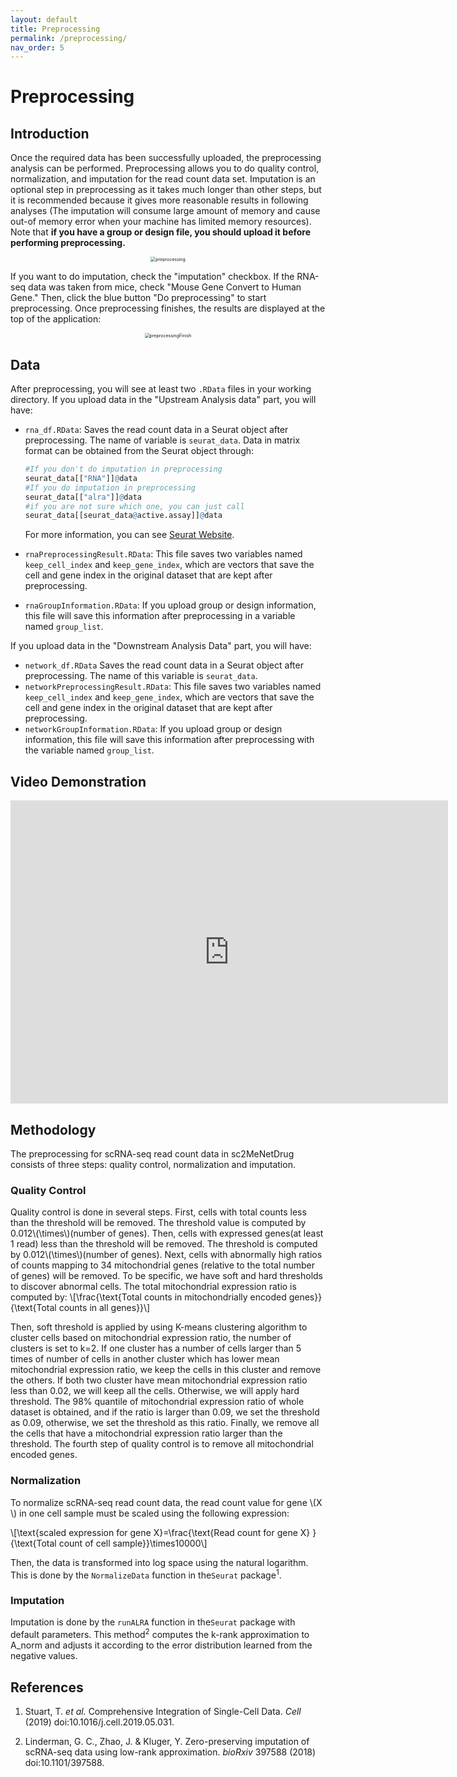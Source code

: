 ```yaml
---
layout: default
title: Preprocessing
permalink: /preprocessing/
nav_order: 5
---
```


# Preprocessing

## Introduction

Once the required data has been successfully uploaded, the preprocessing analysis can be performed. Preprocessing allows you to do quality control, normalization, and imputation for the read count data set. Imputation is an optional step in preprocessing as it takes much longer than other steps, but it is recommended because it gives more reasonable results in following analyses (The imputation will consume large amount of memory and cause out-of memory error when your machine has limited memory resources). Note that **if you have a group or design file, you should upload it before performing preprocessing.** 

<p align="center"><img src="../pic/preprocessing.png" alt="preprocessing" style="zoom:50%;" /></p>

If you want to do imputation, check the "imputation" checkbox. If the RNA-seq data was taken from mice, check "Mouse Gene Convert to Human Gene." Then, click the blue button "Do preprocessing" to start preprocessing. Once preprocessing finishes, the results are displayed at the top of the application:

<p align="center"><img src="../pic/preprocessingFinish.png" alt="preprocessingFinish" style="zoom:50%;" /></p>

## Data

After preprocessing, you will see at least two `.RData` files in your working directory. If you upload data in the "Upstream Analysis data" part, you will have:

* `rna_df.RData`: Saves the read count data in a Seurat object after preprocessing. The name of variable is `seurat_data`.  Data in matrix format can be obtained from the Seurat object through:

  ```R
  #If you don't do imputation in preprocessing
  seurat_data[["RNA"]]@data
  #If you do imputation in preprocessing
  seurat_data[["alra"]]@data
  #if you are not sure which one, you can just call
  seurat_data[[seurat_data@active.assay]]@data
  ```

  For more information, you can see [Seurat Website](https://satijalab.org/seurat/).

* `rnaPreprocessingResult.RData`: This file saves two variables named `keep_cell_index` and `keep_gene_index`, which are vectors that save the cell and gene index in the original dataset that are kept after preprocessing. 

* `rnaGroupInformation.RData`: If you upload group or design information, this file will save this information after preprocessing in a variable named `group_list`.

If you upload data in the "Downstream Analysis Data" part, you will have:

* `network_df.RData` Saves the read count data in a Seurat object after preprocessing. The name of this variable is `seurat_data`. 
* `networkPreprocessingResult.RData`: This file saves two variables named  `keep_cell_index` and `keep_gene_index`, which are vectors that save the cell and gene index in the original dataset that are kept after preprocessing. 
* `networkGroupInformation.RData`: If you upload group or design information, this file will save this information after preprocessing with the variable named `group_list`.



## Video Demonstration

<iframe width="700" height="485" src="https://www.youtube.com/embed/kH4FJPaxWUc" frameborder="0" allow="accelerometer; autoplay; clipboard-write; encrypted-media; gyroscope; picture-in-picture" allowfullscreen></iframe>

## Methodology

The preprocessing for scRNA-seq read count data in sc2MeNetDrug consists of three steps: quality control, normalization and imputation.

### Quality Control

Quality control is done in several steps. First, cells with total counts less than the threshold will be removed. The threshold value is computed by 0.012\\(\times\\)(number of genes). Then, cells with expressed genes(at least 1 read) less than the threshold will be removed. The threshold is computed by 0.012\\(\times\\)(number of genes). Next, cells with abnormally high ratios of counts mapping to 34 mitochondrial genes (relative to the total number of genes) will be removed. To be specific, we have soft and hard thresholds to discover abnormal cells. The total mitochondrial expression ratio is computed by:
\\[\frac{\text{Total counts in mitochondrially encoded genes}}{\text{Total counts in all genes}}\\]

Then, soft threshold is applied by using K-means clustering algorithm to cluster cells based on mitochondrial expression ratio, the number of clusters is set to k=2. If one cluster has a number of cells larger than 5 times of number of cells in another cluster which has lower mean mitochondrial expression ratio, we keep the cells in this cluster and remove the others. If both two cluster have mean mitochondrial expression ratio less than 0.02, we will keep all the cells. Otherwise, we will apply hard threshold. The 98% quantile of mitochondrial expression ratio of whole dataset is obtained, and if the ratio is larger than 0.09, we set the threshold as 0.09, otherwise, we set the threshold as this ratio. Finally, we remove all the cells that have a mitochondrial expression ratio larger than the threshold. The fourth step of quality control is to remove all mitochondrial encoded genes.

### Normalization

To normalize scRNA-seq read count data, the read count value for gene \\(X​\\) in one cell sample must be scaled using the following expression:

\\[\text{scaled expression for gene X}=\frac{\text{Read count for gene X} }{\text{Total count of cell sample}}\times10000\\]

Then, the data is transformed into log space using the natural logarithm. This is done by the `NormalizeData` function in the`Seurat` package<sup>1</sup>.

### Imputation

Imputation is done by the `runALRA` function in the`Seurat` package with default parameters. This method<sup>2</sup> computes the k-rank approximation to A_norm and adjusts it according to the error distribution learned from the negative values.



## References

1. Stuart, T. *et al.* Comprehensive Integration of Single-Cell Data. *Cell* (2019) doi:10.1016/j.cell.2019.05.031.

2. Linderman, G. C., Zhao, J. & Kluger, Y. Zero-preserving imputation of scRNA-seq data using low-rank approximation. *bioRxiv* 397588 (2018) doi:10.1101/397588.




